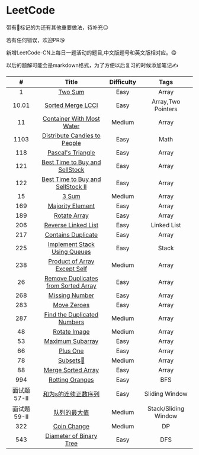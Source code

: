 # LeetCode

带有👻标记的为还有其他重要做法，待补充😑

若有任何错误，欢迎PR😘

新增LeetCode-CN上每日一题活动的题目,中文版题号和英文版相对应。😋

以后的题解可能会是markdown格式，为了方便以后复习的时候添加笔记✍️

|      #      |                                          Title                                          | Difficulty |         Tags         |
|:-----------:|:---------------------------------------------------------------------------------------:|:----------:|:--------------------:|
|      1      |                             [Two Sum](/Array/1-TwoSum.cpp)                              |    Easy    |        Array         |
|    10.01    |           [Sorted Merge LCCI](每日一题(leetcode-cn)/10.01-SortedMergeLCCI.md)           |    Easy    |  Array,Two Pointers  |
|     11      |              [Container With Most Water](/Array/11-ContainerWithMostWater)              |   Medium   |        Array         |
|    1103     | [Distribute Candies to People](每日一题(leetcode-cn)/1103-DistributeCandiesToPeople.md) |    Easy    |         Math         |
|     118     |                  [Pascal's Triangle](/Array/118-Pascal'sTriangle.cpp)                   |    Easy    |        Array         |
|     121     |       [Best Time to Buy and SellStock](/Array/121-BestTimetoBuyandSellStock.cpp)        |    Easy    |        Array         |
|     122     |    [Best Time to Buy and SellStock II](/Array/122-BestTimetoBuyandSellStock_II.cpp)     |    Easy    |        Array         |
|     15      |                               [3 Sum](/Array/15-3Sum.cpp)                               |   Medium   |        Array         |
|     169     |                   [Majority Element](/Array/169-MajorityElement.cpp)                    |    Easy    |        Array         |
|     189     |                       [Rotate Array](/Array/189-RotateArray.cpp)                        |    Easy    |        Array         |
|     206     |          [Reverse Linked List](每日一题(leetcode-cn)/206-ReverseLinkedList.md)          |    Easy    |     Linked List      |
|     217     |                 [Contains Duplicate](/Array/217-ContainsDuplicate.cpp)                  |    Easy    |        Array         |
|     225     | [Implement Stack Using Queues](每日一题(leetcode-cn)/225-ImplementStackUsingQueues.md)  |    Easy    |        Stack         |
|     238     |         [Product of Array Except Self](/Array/238-ProductofArrayExceptSelf.cpp)         |   Medium   |        Array         |
|     26      |  [Remove Duplicates from Sorted Array](/Array/26-RemoveDuplicatesfromSortedArray.cpp)   |    Easy    |        Array         |
|     268     |                     [Missing Number](/Array/268-MissingNumber.cpp)                      |    Easy    |        Array         |
|     283     |                        [Move Zeroes](/Array/283-MoveZeroes.cpp)                         |    Easy    |        Array         |
|     287     |          [Find the Duplicated Numbers](/Array/287-FindtheDuplicateNumbers.cpp)          |   Medium   |        Array         |
|     48      |                        [Rotate Image](/Array/48-RotateImage.cpp)                        |   Medium   |        Array         |
|     53      |                    [Maximum Subarray](/Array/53-MaximumSubarray.cpp)                    |    Easy    |        Array         |
|     66      |                            [Plus One](/Array/66-PlusOne.cpp)                            |    Easy    |        Array         |
|     78      |                           [Subsets👻](/Array/78-Subsets.cpp)                            |   Medium   |        Array         |
|     88      |                  [Merge Sorted Array](/Array/88-MergeSortedArray.cpp)                   |    Easy    |        Array         |
|     994     |             [Rotting Oranges](/每日一题(leetcode-cn)/994-RottingOranges.md)             |    Easy    |         BFS          |
| 面试题57-II |     [和为s的连续正数序列](每日一题(leetcode-cn)/面试题57-II-和为s的连续正数序列.md)     |    Easy    |    Sliding Window    |
| 面试题59-II |            [队列的最大值](每日一题(leetcode-cn)/面试题59-II-队列的最大值.md)            |   Medium   | Stack/Sliding Window |
|     322     |                 [Coin Change](每日一题(leetcode-cn)/322-CoinChange.md)                  |   Medium   |          DP          |
|     543     |      [Diameter of Binary Tree](每日一题(leetcode-cn)/543-DiameterofBinaryTree.md)       |    Easy    |         DFS          |